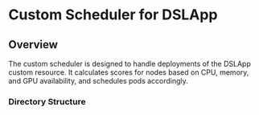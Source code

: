 # Custom Scheduler for DSLApp

## Overview

The custom scheduler is designed to handle deployments of the DSLApp custom resource. It calculates scores for nodes based on CPU, memory, and GPU availability, and schedules pods accordingly.

### Directory Structure